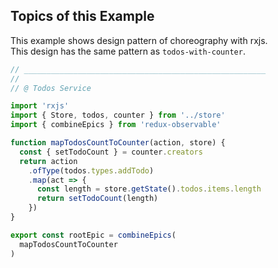 ## Topics of this Example

This example shows design pattern of choreography with rxjs.  
This design has the same pattern as `todos-with-counter`.

```javascript
// ______________________________________________________
//
// @ Todos Service

import 'rxjs'
import { Store, todos, counter } from '../store'
import { combineEpics } from 'redux-observable'

function mapTodosCountToCounter(action, store) {
  const { setTodoCount } = counter.creators
  return action
    .ofType(todos.types.addTodo)
    .map(act => {
      const length = store.getState().todos.items.length
      return setTodoCount(length)
    })
}

export const rootEpic = combineEpics(
  mapTodosCountToCounter
)

```
